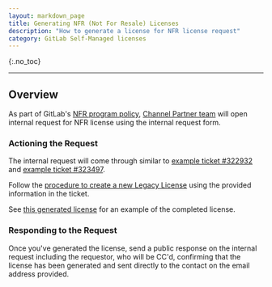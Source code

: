 ```yaml
---
layout: markdown_page
title: Generating NFR (Not For Resale) Licenses
description: "How to generate a license for NFR license request"
category: GitLab Self-Managed licenses
---
```


{:.no_toc}

----

## Overview

As part of GitLab's [NFR program policy](https://about.gitlab.com/handbook/resellers/#nfr-programpolicy), [Channel Partner team](https://gitlab.com/gitlab-com/support/internal-requests-form/-/issues/10#note_1085735806) will open internal request for NFR license using the internal request form.

### Actioning the Request

The internal request will come through similar to [example ticket #322932](https://gitlab.zendesk.com/agent/tickets/322932) and [example ticket #323497](https://gitlab.zendesk.com/agent/tickets/323497).

Follow the [procedure to create a new Legacy License](/handbook/support/license-and-renewals/workflows/self-managed/creating_licenses.html#create-a-legacy-license) using the provided information in the ticket. 

See [this generated license](https://customers.gitlab.com/admin/license/1038429) for an example of the completed license.

### Responding to the Request

Once you've generated the license, send a public response on the internal request including the requestor, who will be CC'd, confirming that the license has been generated and sent directly to the contact on the email address provided. 
